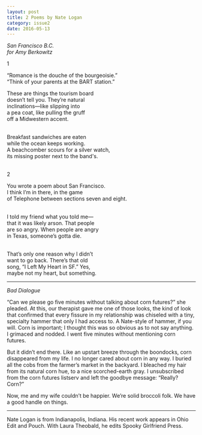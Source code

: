 ```yaml
---
layout: post
title: 2 Poems by Nate Logan
category: issue2
date: 2016-05-13
---
```


*San Francisco B.C.*<br>
		*for Amy Berkowitz*

1

“Romance is the douche of the bourgeoisie.”<br>
“Think of your parents at the BART station.”<br>

These are things the tourism board <br>
doesn’t tell you. They’re natural<br>
inclinations—like slipping into <br>
a pea coat, like pulling the gruff<br>
off a Midwestern accent.<br><br>

Breakfast sandwiches are eaten <br>
while the ocean keeps working. <br>
A beachcomber scours for a silver watch, <br>
its missing poster next to the band's.<br><br>

2

You wrote a poem about San Francisco.<br>
I think I’m in there, in the game <br>
of Telephone between sections seven and eight.<br><br>

I told my friend what you told me—<br>
that it was likely arson. That people<br>
are so angry. When people are angry<br>
in Texas, someone’s gotta die.<br><br>

That’s only one reason why I didn’t <br>
want to go back. There’s that old <br>
song, “I Left My Heart in SF.” Yes, <br>
maybe not my heart, but something.<br>

___

*Bad Dialogue*

“Can we please go five minutes without talking about corn futures?” she pleaded. At this, our therapist gave me one of those looks, the kind of look that confirmed that every fissure in my relationship was chiseled with a tiny, specialty hammer that only I had access to. A Nate-style of hammer, if you will. Corn is important; I thought this was so obvious as to not say anything. I grimaced and nodded. I went five minutes without mentioning corn futures.

But it didn’t end there. Like an upstart breeze through the boondocks, corn disappeared from my life. I no longer cared about corn in any way. I buried all the cobs from the farmer’s market in the backyard. I bleached my hair from its natural corn hue, to a nice scorched-earth gray. I unsubscribed from the corn futures listserv and left the goodbye message: “Really? Corn?”

Now, me and my wife couldn’t be happier. We’re solid broccoli folk. We have a good handle on things.

___

Nate Logan is from Indianapolis, Indiana. His recent work appears in Ohio Edit and Pouch. With Laura Theobald, he edits Spooky Girlfriend Press.